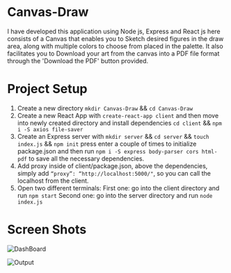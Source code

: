 # Canvas-Draw
I have developed this application using Node js, Express and React js here consists of a Canvas that enables you to Sketch desired figures  in the draw area, along with multiple colors to choose from placed in the palette. It also facilitates you to Download your art from the canvas into a PDF file format through the 'Download the PDF' button provided.

# Project Setup
1. Create a new directory `mkdir Canvas-Draw` && `cd Canvas-Draw`
2. Create a new React App with `create-react-app client` and then move into newly created directory and install dependencies `cd client` && `npm i -S axios file-saver`
3. Create an Express server with `mkdir server` && `cd server` && `touch index.js` && `npm init` press enter a couple of times to initialize package.json and then run `npm i -S express body-parser cors html-pdf` to save all the necessary dependencies.
4. Add proxy inside of client/package.json, above the dependencies, simply add `“proxy”: “http://localhost:5000/"`, so you can call the localhost from the client.
5. Open two different terminals: First one: go into the client directory and run `npm start` Second one: go into the server directory and run `node index.js`

# Screen Shots
![DashBoard](https://user-images.githubusercontent.com/82012814/145703321-21ff539d-68b3-48cc-b140-1443a629191e.png)

![Output](https://user-images.githubusercontent.com/82012814/145703325-9f4d360a-340f-443b-989e-e8b7567ba7fa.png)

